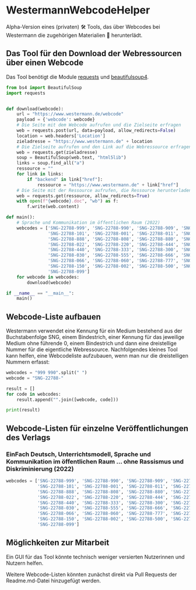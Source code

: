 # WestermannWebcodeHelper
Alpha-Version eines (privaten) 🛠 Tools, das über Webcodes bei Westermann die zugehörigen Materialien 🔽 herunterlädt.

## Das Tool für den Download der Webressourcen über einen Webcode

Das Tool benötigt die Module [requests](https://pypi.org/project/requests/) und [beautifulsoup4](https://pypi.org/project/beautifulsoup4/).

```python
from bs4 import BeautifulSoup
import requests


def download(webcode):
    url = "https://www.westermann.de/webcode"
    payload = {'webcode': webcode}
    # Die Seite mit dem Webcode aufrufen und die Zielseite erfragen
    web = requests.post(url, data=payload, allow_redirects=False)
    location = web.headers['Location']
    zieladresse = "https://www.westermann.de" + location
    # Die Zielseite aufrufen und den Link auf die Webressource erfragen
    web = requests.get(zieladresse)
    soup = BeautifulSoup(web.text, "html5lib")
    links = soup.find_all("a")
    ressource = ""
    for link in links:
        if "backend" in link["href"]:
            ressource = "https://www.westermann.de" + link["href"]
    # Die Seite mit der Ressource aufrufen, die Ressource herunterladen
    web = requests.get(ressource, allow_redirects=True)
    with open(f"{webcode}.doc", "wb") as f:
        f.write(web.content)

def main():
    # Sprache und Kommunikation im öffentlichen Raum (2022)
    webcodes = ['SNG-22788-999', 'SNG-22788-990', 'SNG-22788-909', 'SNG-22788-100', 'SNG-22788-111', 'SNG-22788-110',
                'SNG-22788-101', 'SNG-22788-001', 'SNG-22788-011', 'SNG-22788-008', 'SNG-22788-800', 'SNG-22788-088',
                'SNG-22788-888', 'SNG-22788-808', 'SNG-22788-880', 'SNG-22788-222', 'SNG-22788-900', 'SNG-22788-202',
                'SNG-22788-022', 'SNG-22788-220', 'SNG-22788-444', 'SNG-22788-400', 'SNG-22788-404', 'SNG-22788-044',
                'SNG-22788-440', 'SNG-22788-333', 'SNG-22788-300', 'SNG-22788-303', 'SNG-22788-330', 'SNG-22788-033',
                'SNG-22788-030', 'SNG-22788-555', 'SNG-22788-666', 'SNG-22788-600', 'SNG-22788-606', 'SNG-22788-660',
                'SNG-22788-066', 'SNG-22788-060', 'SNG-22788-777', 'SNG-22788-700', 'SNG-22788-750', 'SNG-22788-850',
                'SNG-22788-150', 'SNG-22788-002', 'SNG-22788-500', 'SNG-22788-000', 'SNG-22788-090', 'SNG-22788-009',
                'SNG-22788-099']
    for webcode in webcodes:
        download(webcode)

if __name__ == "__main__":
    main()
```

## Webcode-Liste aufbauen 

Westermann verwendet eine Kennung für ein Medium bestehend aus der Buchstabenfolge SNG, einem Bindestrich, einer Kennung für das jeweilige Medium ohne führende 0, einem Bindestrich und dann eine dreistellige Nummer für die eigentliche Webressource. Nachfolgendes kleines Tool kann helfen, eine Webcodeliste aufzubauen, wenn man nur die dreistelligen Nummern erfasst:

```python
webcodes = "999 990".split(" ")
webcode = "SNG-22788-"

result = []
for code in webcodes:
    result.append("".join([webcode, code]))

print(result)
```
## Webcode-Listen für einzelne Veröffentlichungen des Verlags

### EinFach Deutsch, Unterrichtsmodell, Sprache und Kommunikation im öffentlichen Raum … ohne Rassismus und Diskriminierung (2022)

```python
webcodes = ['SNG-22788-999', 'SNG-22788-990', 'SNG-22788-909', 'SNG-22788-100', 'SNG-22788-111', 'SNG-22788-110',
            'SNG-22788-101', 'SNG-22788-001', 'SNG-22788-011', 'SNG-22788-008', 'SNG-22788-800', 'SNG-22788-088',
            'SNG-22788-888', 'SNG-22788-808', 'SNG-22788-880', 'SNG-22788-222', 'SNG-22788-900', 'SNG-22788-202',
            'SNG-22788-022', 'SNG-22788-220', 'SNG-22788-444', 'SNG-22788-400', 'SNG-22788-404', 'SNG-22788-044',
            'SNG-22788-440', 'SNG-22788-333', 'SNG-22788-300', 'SNG-22788-303', 'SNG-22788-330', 'SNG-22788-033',
            'SNG-22788-030', 'SNG-22788-555', 'SNG-22788-666', 'SNG-22788-600', 'SNG-22788-606', 'SNG-22788-660',
            'SNG-22788-066', 'SNG-22788-060', 'SNG-22788-777', 'SNG-22788-700', 'SNG-22788-750', 'SNG-22788-850',
            'SNG-22788-150', 'SNG-22788-002', 'SNG-22788-500', 'SNG-22788-000', 'SNG-22788-090', 'SNG-22788-009',
            'SNG-22788-099']
```

## Möglichkeiten zur Mitarbeit 

Ein GUI für das Tool könnte technisch weniger versierten Nutzerinnen und Nutzern helfen.

Weitere Webcode-Listen könnten zunächst direkt via Pull Requests der Readme.md-Datei hinzugefügt werden. 
